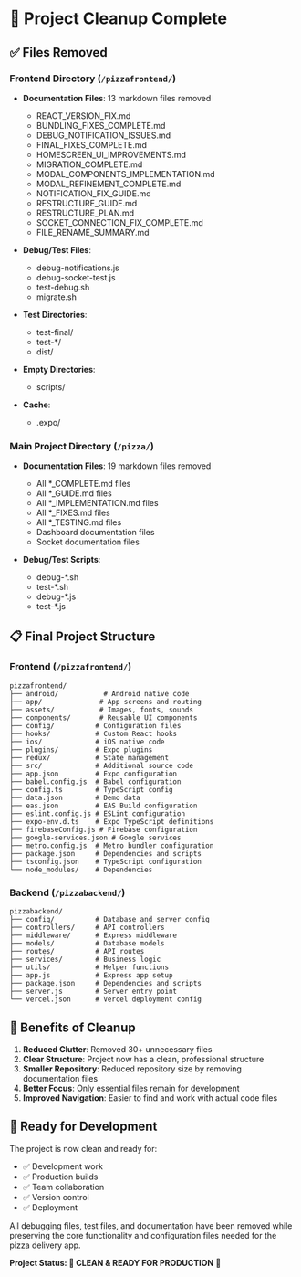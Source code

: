 # 🧹 Project Cleanup Complete

## ✅ **Files Removed**

### **Frontend Directory (`/pizzafrontend/`)**
- **Documentation Files**: 13 markdown files removed
  - REACT_VERSION_FIX.md
  - BUNDLING_FIXES_COMPLETE.md
  - DEBUG_NOTIFICATION_ISSUES.md
  - FINAL_FIXES_COMPLETE.md
  - HOMESCREEN_UI_IMPROVEMENTS.md
  - MIGRATION_COMPLETE.md
  - MODAL_COMPONENTS_IMPLEMENTATION.md
  - MODAL_REFINEMENT_COMPLETE.md
  - NOTIFICATION_FIX_GUIDE.md
  - RESTRUCTURE_GUIDE.md
  - RESTRUCTURE_PLAN.md
  - SOCKET_CONNECTION_FIX_COMPLETE.md
  - FILE_RENAME_SUMMARY.md

- **Debug/Test Files**: 
  - debug-notifications.js
  - debug-socket-test.js
  - test-debug.sh
  - migrate.sh

- **Test Directories**: 
  - test-final/
  - test-*/
  - dist/

- **Empty Directories**: 
  - scripts/

- **Cache**: 
  - .expo/

### **Main Project Directory (`/pizza/`)**
- **Documentation Files**: 19 markdown files removed
  - All *_COMPLETE.md files
  - All *_GUIDE.md files
  - All *_IMPLEMENTATION.md files
  - All *_FIXES.md files
  - All *_TESTING.md files
  - Dashboard documentation files
  - Socket documentation files

- **Debug/Test Scripts**: 
  - debug-*.sh
  - test-*.sh
  - debug-*.js
  - test-*.js

## 📋 **Final Project Structure**

### **Frontend (`/pizzafrontend/`)**
```
pizzafrontend/
├── android/           # Android native code
├── app/              # App screens and routing
├── assets/           # Images, fonts, sounds
├── components/       # Reusable UI components
├── config/          # Configuration files
├── hooks/           # Custom React hooks
├── ios/             # iOS native code
├── plugins/         # Expo plugins
├── redux/           # State management
├── src/             # Additional source code
├── app.json         # Expo configuration
├── babel.config.js  # Babel configuration
├── config.ts        # TypeScript config
├── data.json        # Demo data
├── eas.json         # EAS Build configuration
├── eslint.config.js # ESLint configuration
├── expo-env.d.ts    # Expo TypeScript definitions
├── firebaseConfig.js # Firebase configuration
├── google-services.json # Google services
├── metro.config.js  # Metro bundler configuration
├── package.json     # Dependencies and scripts
├── tsconfig.json    # TypeScript configuration
└── node_modules/    # Dependencies
```

### **Backend (`/pizzabackend/`)**
```
pizzabackend/
├── config/          # Database and server config
├── controllers/     # API controllers
├── middleware/      # Express middleware
├── models/          # Database models
├── routes/          # API routes
├── services/        # Business logic
├── utils/           # Helper functions
├── app.js           # Express app setup
├── package.json     # Dependencies and scripts
├── server.js        # Server entry point
└── vercel.json      # Vercel deployment config
```

## 🎯 **Benefits of Cleanup**

1. **Reduced Clutter**: Removed 30+ unnecessary files
2. **Clear Structure**: Project now has a clean, professional structure
3. **Smaller Repository**: Reduced repository size by removing documentation files
4. **Better Focus**: Only essential files remain for development
5. **Improved Navigation**: Easier to find and work with actual code files

## 🚀 **Ready for Development**

The project is now clean and ready for:
- ✅ Development work
- ✅ Production builds
- ✅ Team collaboration
- ✅ Version control
- ✅ Deployment

All debugging files, test files, and documentation have been removed while preserving the core functionality and configuration files needed for the pizza delivery app.

**Project Status: 🧹 CLEAN & READY FOR PRODUCTION** 🎉
